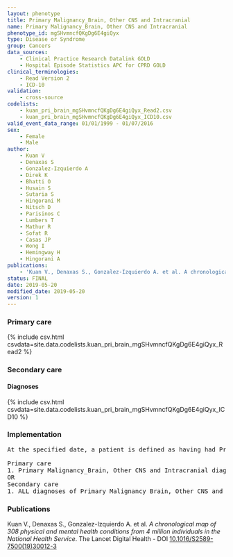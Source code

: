 ```yaml
---
layout: phenotype
title: Primary Malignancy_Brain, Other CNS and Intracranial
name: Primary Malignancy_Brain, Other CNS and Intracranial
phenotype_id: mgSHvmncfQKgDg6E4giQyx 
type: Disease or Syndrome
group: Cancers
data_sources: 
    - Clinical Practice Research Datalink GOLD
    - Hospital Episode Statistics APC for CPRD GOLD
clinical_terminologies: 
    - Read Version 2
    - ICD-10
validation: 
    - cross-source
codelists: 
    - kuan_pri_brain_mgSHvmncfQKgDg6E4giQyx_Read2.csv
    - kuan_pri_brain_mgSHvmncfQKgDg6E4giQyx_ICD10.csv
valid_event_data_range: 01/01/1999 - 01/07/2016
sex: 
    - Female
    - Male
author: 
    - Kuan V
    - Denaxas S
    - Gonzalez-Izquierdo A
    - Direk K
    - Bhatti O
    - Husain S
    - Sutaria S
    - Hingorani M
    - Nitsch D
    - Parisinos C
    - Lumbers T
    - Mathur R
    - Sofat R
    - Casas JP
    - Wong I
    - Hemingway H
    - Hingorani A
publications: 
    - 'Kuan V., Denaxas S., Gonzalez-Izquierdo A. et al. A chronological map of 308 physical and mental health conditions from 4 million individuals in the National Health Service. The Lancet Digital Health - DOI: 10.1016/S2589-7500(19)30012-3' 
status: FINAL
date: 2019-05-20
modified_date: 2019-05-20
version: 1
---
```

### Primary care 
{% include csv.html csvdata=site.data.codelists.kuan_pri_brain_mgSHvmncfQKgDg6E4giQyx_Read2 %}
### Secondary care 
#### Diagnoses 
{% include csv.html csvdata=site.data.codelists.kuan_pri_brain_mgSHvmncfQKgDg6E4giQyx_ICD10 %}
### Implementation 
<pre>At the specified date, a patient is defined as having had Primary Malignancy Brain, Other CNS and Intracranial IF they meet the criteria for any of the following on or before the specified date. The earliest date on which the individual meets any of the following criteria on or before the specified date is defined as the first event date:

Primary care
1. Primary Malignancy_Brain, Other CNS and Intracranial diagnosis or history of diagnosis during a consultation 
OR
Secondary care
1. ALL diagnoses of Primary Malignancy_Brain, Other CNS and Intracranial or history of diagnosis during a hospitalization</pre> 
 
### Publications 
Kuan V., Denaxas S., Gonzalez-Izquierdo A. et al. _A chronological map of 308 physical and mental health conditions from 4 million individuals in the National Health Service_. The Lancet Digital Health - DOI <a href='https://www.thelancet.com/journals/landig/article/PIIS2589-7500(19)30012-3/fulltext'>10.1016/S2589-7500(19)30012-3</a>
